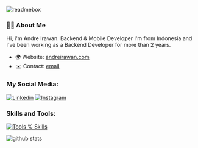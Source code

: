 
![readmebox](https://github.com/andreirawann/andreirawann/assets/39233264/6a22a819-afec-42b0-a2dd-db27e690de04)

### 🧑‍💻 About Me

Hi, i'm Andre Irawan. 
Backend & Mobile Developer
I'm from Indonesia and I've been working as a Backend Developer for more than 2 years.

- 🌍 Website: [andreirawan.com](https://andreirawan.com)
- ✉️ Contact: [email](mailto:andreirawandev@gmail.com)

<h3 align="left">My Social Media:</h3>

[![Linkedin](https://skillicons.dev/icons?i=linkedin)](https://www.linkedin.com/in/andre-irawan/)
[![Instagram](https://skillicons.dev/icons?i=instagram)](https://www.instagram.com/andrelrawan/)

<h3 align="left">Skills and Tools:</h3>

[![Tools % Skills](https://skillicons.dev/icons?i=html,css,laravel,figma,flutter,vscode,git)](https://skillicons.dev)

![github stats](https://github-readme-stats.vercel.app/api?username=andreirawann&show_icons=true&theme=synthwave)
  
